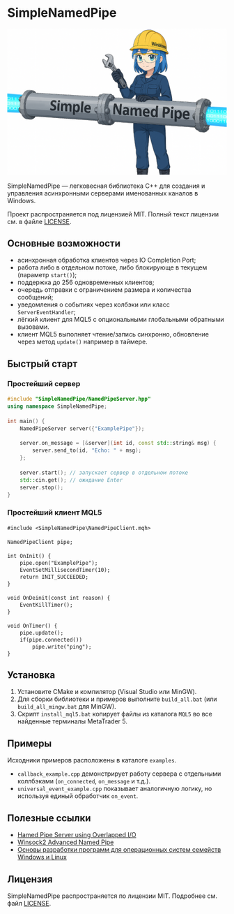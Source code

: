 # SimpleNamedPipe
<img src="docs/logo-1024x680px.png" alt="Logo" width="600"/>

SimpleNamedPipe — легковесная библиотека C++ для создания и управления асинхронными серверами именованных каналов в Windows.

Проект распространяется под лицензией MIT. Полный текст лицензии см. в файле [LICENSE](LICENSE).


## Основные возможности

- асинхронная обработка клиентов через IO Completion Port;
- работа либо в отдельном потоке, либо блокирующе в текущем (параметр `start()`);
- поддержка до 256 одновременных клиентов;
- очередь отправки с ограничением размера и количества сообщений;
- уведомления о событиях через колбэки или класс `ServerEventHandler`;
- лёгкий клиент для MQL5 с опциональными глобальными обратными вызовами.
- клиент MQL5 выполняет чтение/запись синхронно, обновление через метод `update()` например в таймере.

## Быстрый старт

### Простейший сервер

```cpp
#include "SimpleNamedPipe/NamedPipeServer.hpp"
using namespace SimpleNamedPipe;

int main() {
    NamedPipeServer server({"ExamplePipe"});

    server.on_message = [&server](int id, const std::string& msg) {
        server.send_to(id, "Echo: " + msg);
    };

    server.start(); // запускает сервер в отдельном потоке
    std::cin.get(); // ожидание Enter
    server.stop();
}
```

### Простейший клиент MQL5

```mql5
#include <SimpleNamedPipe\NamedPipeClient.mqh>

NamedPipeClient pipe;

int OnInit() {
    pipe.open("ExamplePipe");
    EventSetMillisecondTimer(10);
    return INIT_SUCCEEDED;
}

void OnDeinit(const int reason) {
    EventKillTimer();
}

void OnTimer() {
    pipe.update();
    if(pipe.connected())
        pipe.write("ping");
}
```

## Установка

1. Установите CMake и компилятор (Visual Studio или MinGW).
2. Для сборки библиотеки и примеров выполните `build_all.bat` (или `build_all_mingw.bat` для MinGW).
3. Скрипт `install_mql5.bat` копирует файлы из каталога `MQL5` во все найденные терминалы MetaTrader 5.

## Примеры

Исходники примеров расположены в каталоге `examples`.
- `callback_example.cpp` демонстрирует работу сервера с отдельными коллбэками (`on_connected`, `on_message` и т.д.).
- `universal_event_example.cpp` показывает аналогичную логику, но используя единый обработчик `on_event`.

## Полезные ссылки

- [Нamed Pipe Server using Overlapped I/O](https://learn.microsoft.com/ru-ru/windows/win32/ipc/named-pipe-server-using-overlapped-i-o)
- [Winsock2 Advanced Named Pipe](https://www.winsocketdotnetworkprogramming.com/winsock2programming/winsock2advancednamedpipe15a.html)
- [Основы разработки программ для операционных систем семейств Windows и Linux](https://repo.ssau.ru/bitstream/Uchebnye-izdaniya/Operacionnye-sistemy-Osnovy-razrabotki-programm-dlya-operacionnyh-sistem-semeistv-Windows-i-Linux-109472/1/978-5-7883-2035-9_%202024.pdf)

## Лицензия

SimpleNamedPipe распространяется по лицензии MIT. Подробнее см. файл [LICENSE](LICENSE).

